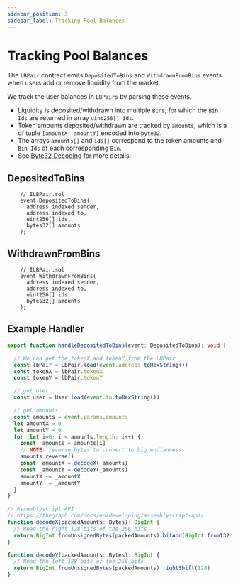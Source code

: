 ```yaml
---
sidebar_position: 3
sidebar_label: Tracking Pool Balances
---
```



# Tracking Pool Balances


The `LBPair` contract emits `DepositedToBins` and `WithdrawnFromBins` events when users add or remove liquidity from the market. 

We track the user balances in `LBPairs` by parsing these events. 
- Liquidity is deposited/withdrawn into multiple `Bins`, for which the `Bin Ids` are returned in array `uint256[] ids`. 
- Token amounts deposited/withdrawn are tracked by `amounts`, which is a of tuple `[amountX, amountY]` encoded into `byte32`. 
- The arrays `amounts[]` and `ids[]` correspond to the token amounts and `Bin Ids` of each corresponding `Bin`. 
- See [Byte32 Decoding](/versioned_docs/version-V2.1/guides/byte-32-decoding.md) for more details. 


## DepositedToBins

```solidity
    // ILBPair.sol
    event DepositedToBins(
      address indexed sender, 
      address indexed to, 
      uint256[] ids, 
      bytes32[] amounts
    );
```

## WithdrawnFromBins

```solidity
    // ILBPair.sol
    event WithdrawnFromBins(
      address indexed sender, 
      address indexed to, 
      uint256[] ids, 
      bytes32[] amounts
    );
```

## Example Handler

```typescript
export function handleDepositedToBins(event: DepositedToBins): void {

  // We can get the tokenX and tokenY from the LBPair
  const lbPair = LBPair.load(event.address.toHexString())
  const tokenX = lbPair.tokenX
  const tokenY = lbPair.tokenY

  // get user
  const user = User.load(event.to.toHexString())

  // get amounts
  const amounts = event.params.amounts
  let amountX = 0
  let amountY = 0
  for (let i=0; i < amounts.length; i++) {
    const _amounts = amounts[i]
    // NOTE: reverse bytes to convert to big endianness
    amounts.reverse()
    const _amountX = decodeX(_amounts)
    const _amountY = decodeY(_amounts)
    amountX += _amountX
    amountY += _amountY
  }
}

// Assemblyscript API
// https://thegraph.com/docs/en/developing/assemblyscript-api/
function decodeX(packedAmounts: Bytes): BigInt {
  // Read the right 128 bits of the 256 bits
  return BigInt.fromUnsignedBytes(packedAmounts).bitAnd(BigInt.fromI32(2).pow(128).minus(BigInt.fromI32(1)))
}

function decodeY(packedAmounts: Bytes): BigInt {
  // Read the left 128 bits of the 256 bits
  return BigInt.fromUnsignedBytes(packedAmounts).rightShift(128)
}

```


